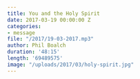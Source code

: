 ```yaml
---
title: You and the Holy Spirit
date: 2017-03-19 00:00:00 Z
categories:
- message
file: "/2017/19-03-2017.mp3"
author: Phil Boalch
duration: '48:15'
length: '69489575'
image: "/uploads/2017/03/holy-spirit.jpg"
---
```



